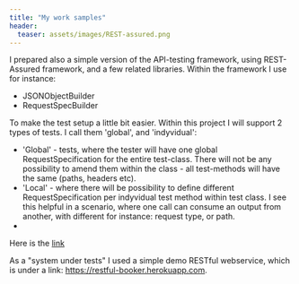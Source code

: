 ```yaml
---
title: "My work samples"
header:
  teaser: assets/images/REST-assured.png
---
```


I prepared also a simple version of the API-testing framework, using REST-Assured framework, and a few related libraries. Within the framework I use for instance: 
* JSONObjectBuilder
* RequestSpecBuilder

To make the test setup a little bit easier. Within this project I will support 2 types of tests. I call them 'global', and 'indyvidual':
* 'Global' - tests, where the tester will have one global RequestSpecification for the entire test-class. There will not be any possibility to amend them within the class - all test-methods will have the same (paths, headers etc).
* 'Local' - where there will be possibility to define different RequestSpecification per indyvidual test method within test class. I see this helpful in a scenario, where one call can consume an output from another, with different for instance: request type, or path.
* 
Here is the [link](https://github.com/AdamSajewicz/RESTAssuredFromScratch "REST-Assured project built from scratch")

As a "system under tests" I used a simple demo RESTful webservice, which is under a link: https://restful-booker.herokuapp.com.
